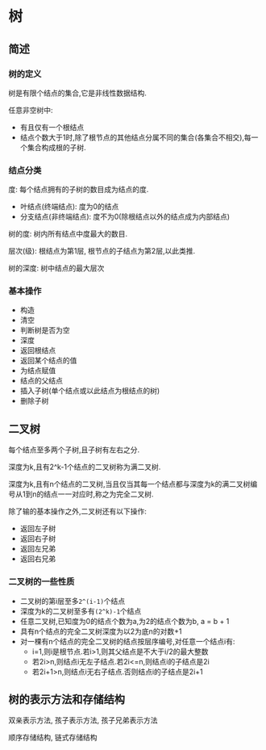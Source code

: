 # 树

## 简述

### 树的定义

树是有限个结点的集合,它是非线性数据结构.

任意非空树中:

- 有且仅有一个根结点
- 结点个数大于1时,除了根节点的其他结点分属不同的集合(各集合不相交),每一个集合构成根的子树.

### 结点分类

度: 每个结点拥有的子树的数目成为结点的度.

- 叶结点(终端结点): 度为0的结点
- 分支结点(非终端结点): 度不为0(除根结点以外的结点成为内部结点)

树的度: 树内所有结点中度最大的数目.

层次(级): 根结点为第1层, 根节点的子结点为第2层,以此类推.

树的深度: 树中结点的最大层次

### 基本操作

- 构造
- 清空
- 判断树是否为空
- 深度
- 返回根结点
- 返回某个结点的值
- 为结点赋值
- 结点的父结点
- 插入子树(单个结点或以此结点为根结点的树)
- 删除子树

## 二叉树

每个结点至多两个子树,且子树有左右之分.

深度为k,且有2^k-1个结点的二叉树称为满二叉树.

深度为k,且有n个结点的二叉树,当且仅当其每一个结点都与深度为k的满二叉树编号从1到n的结点一一对应时,称之为完全二叉树.

除了输的基本操作之外,二叉树还有以下操作:

- 返回左子树
- 返回右子树
- 返回左兄弟
- 返回右兄弟

### 二叉树的一些性质

- 二叉树的第i层至多`2^(i-1)`个结点
- 深度为k的二叉树至多有`(2^k)-1`个结点
- 任意二叉树,已知度为0的结点个数为a,为2的结点个数为b, a = b + 1
- 具有n个结点的完全二叉树深度为以2为底n的对数+1
- 对一棵有n个结点的完全二叉树的结点按层序编号,对任意一个结点i有:
  - i=1,则i是根节点.若i>1,则其父结点是不大于i/2的最大整数
  - 若2i>n,则结点i无左子结点.若2i<=n,则结点i的子结点是2i
  - 若2i+1>n,则结点i无右子结点.否则结点i的子结点是2i+1

## 树的表示方法和存储结构

双亲表示方法, 孩子表示方法, 孩子兄弟表示方法

顺序存储结构, 链式存储结构

